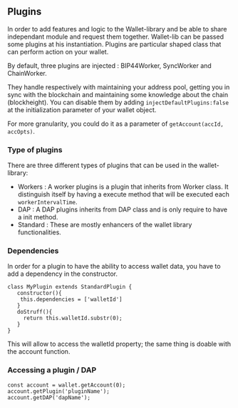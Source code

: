 ## Plugins

In order to add features and logic to the Wallet-library and be able to share independant module and request them together. 
Wallet-lib can be passed some plugins at his instantiation. 
Plugins are particular shaped class that can perform action on your wallet.

By default, three plugins are injected : BIP44Worker, SyncWorker and ChainWorker. 

They handle respectively with maintaining your address pool, getting you in sync with the blockchain and maintaining some knowledge about the chain (blockheight). 
You can disable them by adding `injectDefaultPlugins:false` at the initialization parameter of your wallet object.
 
For more granularity, you could do it as a parameter of `getAccount(accId, accOpts)`.

### Type of plugins 

There are three different types of plugins that can be used in the wallet-library:

- Workers : A worker plugins is a plugin that inherits from Worker class. It distinguish itself by having a execute method that will be executed each `workerIntervalTime`.
- DAP :  A DAP plugins inherits from DAP class and is only require to have a init method. 
- Standard : These are mostly enhancers of the wallet library functionalities.

### Dependencies

In order for a plugin to have the ability to access wallet data, you have to add a dependency in the constructor.

```
class MyPlugin extends StandardPlugin { 
   constructor(){
    this.dependencies = ['walletId']
   }
   doStruff(){
     return this.walletId.substr(0);
   }
}
```

This will allow to access the walletId property; the same thing is doable with the account function.

### Accessing a plugin / DAP


```
const account = wallet.getAccount(0);
account.getPlugin('pluginName');
account.getDAP('dapName');
```